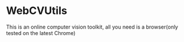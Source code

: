 # WebCVUtils
This is an online computer vision toolkit, all you need is a browser(only tested on the latest Chrome)
